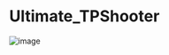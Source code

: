 # Ultimate_TPShooter


 
![image](https://github.com/user-attachments/assets/e785ac8d-64fe-41cd-9180-2dbf922b9beb)

